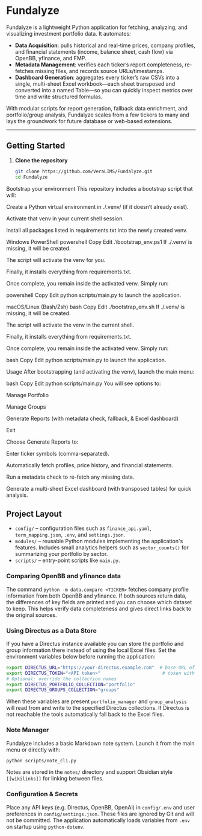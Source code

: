 # Fundalyze

Fundalyze is a lightweight Python application for fetching, analyzing, and visualizing investment portfolio data. It automates:

- **Data Acquisition**: pulls historical and real-time prices, company profiles, and financial statements (income, balance sheet, cash flow) via OpenBB, yfinance, and FMP.
- **Metadata Management**: verifies each ticker’s report completeness, re-fetches missing files, and records source URLs/timestamps.
- **Dashboard Generation**: aggregates every ticker’s raw CSVs into a single, multi-sheet Excel workbook—each sheet transposed and converted into a named Table—so you can quickly inspect metrics over time and write structured formulas.

With modular scripts for report generation, fallback data enrichment, and portfolio/group analysis, Fundalyze scales from a few tickers to many and lays the groundwork for future database or web-based extensions.

---

## Getting Started

1. **Clone the repository**  
   ```bash
   git clone https://github.com/VeraLIMS/Fundalyze.git
   cd Fundalyze
Bootstrap your environment
This repository includes a bootstrap script that will:

Create a Python virtual environment in ./.venv/ (if it doesn’t already exist).

Activate that venv in your current shell session.

Install all packages listed in requirements.txt into the newly created venv.

Windows PowerShell
powershell
Copy
Edit
.\bootstrap_env.ps1
If ./.venv/ is missing, it will be created.

The script will activate the venv for you.

Finally, it installs everything from requirements.txt.

Once complete, you remain inside the activated venv. Simply run:

powershell
Copy
Edit
python scripts/main.py
to launch the application.

macOS/Linux (Bash/Zsh)
bash
Copy
Edit
./bootstrap_env.sh
If ./.venv/ is missing, it will be created.

The script will activate the venv in the current shell.

Finally, it installs everything from requirements.txt.

Once complete, you remain inside the activated venv. Simply run:

bash
Copy
Edit
python scripts/main.py
to launch the application.

Usage
After bootstrapping (and activating the venv), launch the main menu:

bash
Copy
Edit
python scripts/main.py
You will see options to:

Manage Portfolio

Manage Groups


Generate Reports (with metadata check, fallback, & Excel dashboard)

Exit

Choose Generate Reports to:

Enter ticker symbols (comma-separated).

Automatically fetch profiles, price history, and financial statements.

Run a metadata check to re-fetch any missing data.

Generate a multi-sheet Excel dashboard (with transposed tables) for quick analysis.

## Project Layout

- `config/` – configuration files such as `finance_api.yaml`, `term_mapping.json`, `.env`, and `settings.json`.
- `modules/` – reusable Python modules implementing the application's features. Includes
  small analytics helpers such as `sector_counts()` for summarizing your portfolio by
  sector.
- `scripts/` – entry-point scripts like `main.py`.

### Comparing OpenBB and yfinance data

The command `python -m data.compare <TICKER>` fetches company profile
information from both OpenBB and yfinance. If both sources return data,
the differences of key fields are printed and you can choose which
dataset to keep. This helps verify data completeness and gives direct
links back to the original sources.

### Using Directus as a Data Store

If you have a Directus instance available you can store the portfolio and group
information there instead of using the local Excel files. Set the environment
variables below before running the application:

```bash
export DIRECTUS_URL="https://your-directus.example.com"  # base URL of your Directus API
export DIRECTUS_TOKEN="<API token>"                       # token with read/write permissions
# Optional: override the collection names
export DIRECTUS_PORTFOLIO_COLLECTION="portfolio"
export DIRECTUS_GROUPS_COLLECTION="groups"
```

When these variables are present `portfolio_manager` and `group_analysis` will
read from and write to the specified Directus collections. If Directus is not
reachable the tools automatically fall back to the Excel files.

### Note Manager

Fundalyze includes a basic Markdown note system. Launch it from the main menu
or directly with:

```bash
python scripts/note_cli.py
```

Notes are stored in the `notes/` directory and support Obsidian style
`[[wikilinks]]` for linking between files.

### Configuration & Secrets

Place any API keys (e.g. Directus, OpenBB, OpenAI) in `config/.env` and user
preferences in `config/settings.json`. These files are ignored by Git and will
not be committed. The application automatically loads variables from `.env` on
startup using `python-dotenv`.

